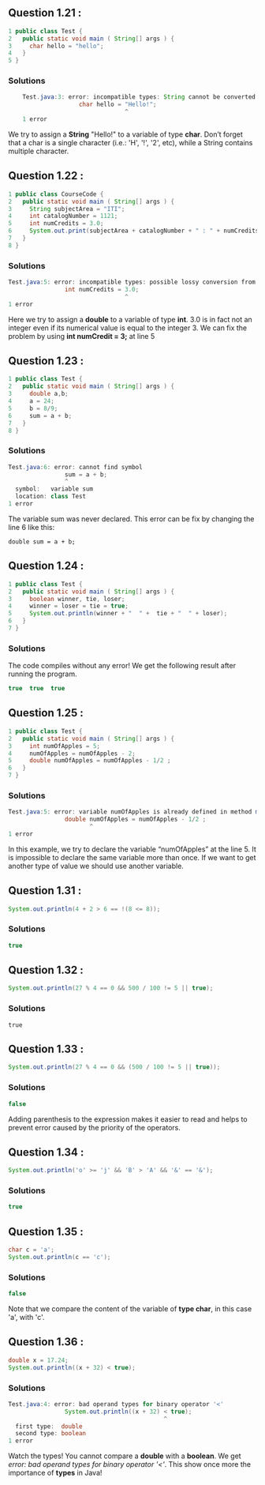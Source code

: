 ## Question 1.21 :

```java
1 public class Test {
2   public static void main ( String[] args ) {
3     char hello = "hello";
4   }
5 }
```

### Solutions

```java
    Test.java:3: error: incompatible types: String cannot be converted to char
                    char hello = "Hello!";
                                 ^
    1 error
```

We try to assign a **String** "Hello!" to a variable of type **char**. Don’t forget that a char is a single character (i.e.: 'H', '!', '2', etc), while a String contains multiple character.


## Question 1.22 :

```java
1 public class CourseCode {
2   public static void main ( String[] args ) {
3     String subjectArea = "ITI";
4     int catalogNumber = 1121;
5     int numCredits = 3.0;
6     System.out.print(subjectArea + catalogNumber + " : " + numCredits + " credits");
7   }
8 }
```

### Solutions

```java
Test.java:5: error: incompatible types: possible lossy conversion from double to int
                int numCredits = 3.0;
                                 ^
1 error
```

Here we try to assign a **double** to a variable of type **int**. 3.0 is in fact not an integer even if its numerical value is equal to the integer 3\. We can fix the problem by using **int numCredit = 3;** at line 5

## Question 1.23 :

```java
1 public class Test {
2   public static void main ( String[] args ) {
3     double a,b;
4     a = 24;
5     b = 8/9;
6     sum = a + b;
7   }
8 }
```

### Solutions

```java
Test.java:6: error: cannot find symbol
                sum = a + b;
                ^
  symbol:   variable sum
  location: class Test
1 error
```
The variable sum was never declared. This error can be fix by changing the line 6 like this:

    double sum = a + b;

## Question 1.24 :

```java
1 public class Test {
2   public static void main ( String[] args ) {
3     boolean winner, tie, loser;
4     winner = loser = tie = true;
5     System.out.println(winner + "  " +  tie + "  " + loser);
6   }
7 }
```

### Solutions

The code compiles without any error! We get the following result after running the program.

```java
true  true  true
```

## Question 1.25 :

```java
1 public class Test {
2   public static void main ( String[] args ) {
3     int numOfApples = 5;
4     numOfApples = numOfApples - 2;
5     double numOfApples = numOfApples - 1/2 ;
6   }
7 }
```

### Solutions

```java
Test.java:5: error: variable numOfApples is already defined in method main(String[])
                double numOfApples = numOfApples - 1/2 ;
                       ^
1 error
```

In this example, we try to declare the variable “numOfApples” at the line 5\. It is impossible to declare the same variable more than once. If we want to get another type of value we should use another variable.

## Question 1.31 :

```java
System.out.println(4 + 2 > 6 == !(8 <= 8));
```

### Solutions

```java
true
```

## Question 1.32 :

```java
System.out.println(27 % 4 == 0 && 500 / 100 != 5 || true);
```

### Solutions

    true


## Question 1.33 :

```java
System.out.println(27 % 4 == 0 && (500 / 100 != 5 || true));
```

### Solutions

```java
false
```

Adding parenthesis to the expression makes it easier to read and helps to prevent error caused by the priority of the operators.

## Question 1.34 :

```java
System.out.println('o' >= 'j' && 'B' > 'A' && '&' == '&');
```

### Solutions

```java
true
```

## Question 1.35 :

```java
char c = 'a';
System.out.println(c == 'c');
```

### Solutions

```java
false
```

Note that we compare the content of the variable of **type char**, in this case 'a', with 'c'.


## Question 1.36 :

```java
double x = 17.24;
System.out.println((x + 32) < true);
```

### Solutions

```java
Test.java:4: error: bad operand types for binary operator '<'
                System.out.println((x + 32) < true);
                                            ^
  first type:  double
  second type: boolean
1 error
```

Watch the types! You cannot compare a **double** with a **boolean**. We get _error: bad operand types for binary operator '<'_. This show once more the importance of **types** in Java!